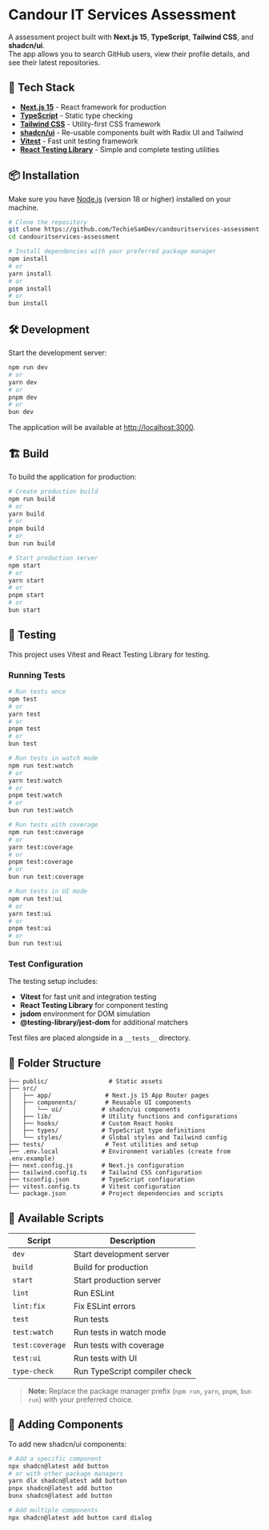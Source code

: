 # Candour IT Services Assessment

A assessment project built with **Next.js 15**, **TypeScript**, **Tailwind CSS**, and **shadcn/ui**.  
The app allows you to search GitHub users, view their profile details, and see their latest repositories.



## 🚀 Tech Stack

- **[Next.js 15](https://nextjs.org/)** - React framework for production
- **[TypeScript](https://www.typescriptlang.org/)** - Static type checking
- **[Tailwind CSS](https://tailwindcss.com/)** - Utility-first CSS framework
- **[shadcn/ui](https://ui.shadcn.com/)** - Re-usable components built with Radix UI and Tailwind
- **[Vitest](https://vitest.dev/)** - Fast unit testing framework
- **[React Testing Library](https://testing-library.com/docs/react-testing-library/intro/)** - Simple and complete testing utilities

## 📦 Installation

Make sure you have [Node.js](https://nodejs.org/) (version 18 or higher) installed on your machine.

```bash
# Clone the repository
git clone https://github.com/TechieSamDev/candouritservices-assessment.git
cd candouritservices-assessment

# Install dependencies with your preferred package manager
npm install
# or
yarn install
# or
pnpm install
# or
bun install
```

## 🛠️ Development

Start the development server:

```bash
npm run dev
# or
yarn dev
# or
pnpm dev
# or
bun dev
```

The application will be available at [http://localhost:3000](http://localhost:3000).

## 🏗️ Build

To build the application for production:

```bash
# Create production build
npm run build
# or
yarn build
# or
pnpm build
# or
bun run build

# Start production server
npm start
# or
yarn start
# or
pnpm start
# or
bun start
```

## 🧪 Testing

This project uses Vitest and React Testing Library for testing.

### Running Tests

```bash
# Run tests once
npm test
# or
yarn test
# or
pnpm test
# or
bun test

# Run tests in watch mode
npm run test:watch
# or
yarn test:watch
# or
pnpm test:watch
# or
bun run test:watch

# Run tests with coverage
npm run test:coverage
# or
yarn test:coverage
# or
pnpm test:coverage
# or
bun run test:coverage

# Run tests in UI mode
npm run test:ui
# or
yarn test:ui
# or
pnpm test:ui
# or
bun run test:ui
```

### Test Configuration

The testing setup includes:
- **Vitest** for fast unit and integration testing
- **React Testing Library** for component testing
- **jsdom** environment for DOM simulation
- **@testing-library/jest-dom** for additional matchers

Test files are placed alongside in a `__tests__` directory.

## 📁 Folder Structure

```
├── public/                 # Static assets
├── src/
│   ├── app/               # Next.js 15 App Router pages
│   ├── components/        # Reusable UI components
│   │   └── ui/           # shadcn/ui components
│   ├── lib/              # Utility functions and configurations
│   ├── hooks/            # Custom React hooks
│   ├── types/            # TypeScript type definitions
│   └── styles/           # Global styles and Tailwind config
├── tests/                 # Test utilities and setup
├── .env.local            # Environment variables (create from .env.example)
├── next.config.js        # Next.js configuration
├── tailwind.config.ts    # Tailwind CSS configuration
├── tsconfig.json         # TypeScript configuration
├── vitest.config.ts      # Vitest configuration
└── package.json          # Project dependencies and scripts
```

## 🔧 Available Scripts

| Script | Description |
|--------|-------------|
| `dev` | Start development server |
| `build` | Build for production |
| `start` | Start production server |
| `lint` | Run ESLint |
| `lint:fix` | Fix ESLint errors |
| `test` | Run tests |
| `test:watch` | Run tests in watch mode |
| `test:coverage` | Run tests with coverage |
| `test:ui` | Run tests with UI |
| `type-check` | Run TypeScript compiler check |

> **Note:** Replace the package manager prefix (`npm run`, `yarn`, `pnpm`, `bun run`) with your preferred choice.

## 🎨 Adding Components

To add new shadcn/ui components:

```bash
# Add a specific component
npx shadcn@latest add button
# or with other package managers
yarn dlx shadcn@latest add button
pnpx shadcn@latest add button
bunx shadcn@latest add button

# Add multiple components
npx shadcn@latest add button card dialog
```
